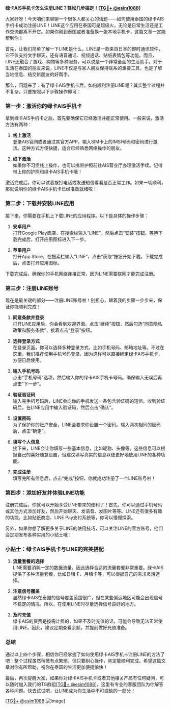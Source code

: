 **绿卡AIS手机卡怎么注册LINE？轻松几步搞定！[[TG💪+ @esim1088](https://t.me/s/esim1088)]**

大家好呀！今天咱们来聊聊一个很多人都关心的话题——如何使用泰国的绿卡AIS手机卡成功注册LINE！LINE这个应用在泰国可是超级火，无论是日常生活还是工作交流都离不开它。如果你刚到泰国或者准备换一张本地手机卡，这篇文章一定能帮到你！

首先，让我们简单了解一下LINE是什么。LINE是一款来自日本的即时通讯软件，它不仅支持文字聊天，还有语音通话、视频通话、贴纸表情包等功能。而且，LINE还融合了游戏、购物等多种服务，可以说是一个非常全面的生活助手。对于生活在泰国的朋友来说，LINE不仅是与家人朋友保持联系的重要工具，也是了解当地信息、结交新朋友的好帮手。

那么，问题来了：有了绿卡AIS手机卡后，如何顺利注册LINE呢？其实整个过程并不复杂，只要按照以下步骤操作即可：

### 第一步：激活你的绿卡AIS手机卡

拿到绿卡AIS手机卡之后，首先要确保它已经激活并能正常使用。一般来说，激活方法有两种：

1. **线上激活**  
   登录AIS官网或者通过其官方APP，输入SIM卡上的IMSI号码和密码进行激活。这种方式方便快捷，适合已经熟悉网络操作的朋友。

2. **线下激活**  
   如果你不习惯线上操作，也可以携带护照前往AIS营业厅办理激活手续。记得带上你的护照和绿卡AIS手机卡哦！

激活完成后，你可以试着拨打电话或发送短信看看是否正常工作。如果一切顺利，那就说明你的绿卡AIS手机卡已经准备就绪啦！

### 第二步：下载并安装LINE应用

接下来，你需要在手机上下载LINE的应用程序。以下是具体的操作步骤：

1. **安卓用户**  
   打开Google Play商店，在搜索栏输入“LINE”，然后点击“安装”按钮。等待下载完成后，打开应用图标进入下一步。

2. **苹果用户**  
   打开App Store，在搜索栏输入“LINE”，点击“获取”按钮开始下载。下载完成后，点击打开应用图标。

下载完成后，确保你的手机网络连接正常，因为LINE需要联网才能完成注册。

### 第三步：注册LINE账号

现在是最关键的部分——注册LINE账号啦！别担心，跟着我的步骤一步步来，保证你能顺利完成！

1. **同意条款并登录**  
   打开LINE应用后，你会看到欢迎界面。点击“继续”按钮，然后勾选“同意隐私政策和服务条款”，接着点击“登录”按钮。

2. **选择登录方式**  
   在登录页面，你可以选择多种登录方式，比如手机号码、邮箱地址等。不过在这里，我们推荐使用手机号码登录，因为这样可以直接绑定绿卡AIS手机卡，方便日后使用。

3. **输入手机号码**  
   点击“手机号码”选项，然后输入你的绿卡AIS手机卡号码。确保输入无误后再点击“下一步”。

4. **验证验证码**  
   输入完手机号码后，LINE会向你的手机发送一条包含验证码的短信。收到验证码后，在LINE应用中输入验证码，然后点击“确认”。

5. **设置密码**  
   为了保护你的账户安全，LINE会要求你设置一个密码。输入两次相同的密码后，点击“确定”。

6. **填写个人信息**  
   接下来，LINE会让你填写一些基本信息，比如昵称、头像等。这些信息可以根据自己的喜好随意设置，但建议填写真实的信息以便更好地使用LINE的各种功能。

7. **完成注册**  
   填写完所有信息后，点击“完成”按钮，你就成功注册了一个LINE账号啦！

### 第四步：添加好友并体验LINE功能

注册完成后，你就可以开始享受LINE带来的便利了！首先，你可以通过手机号码或其他方式添加好友，然后开始聊天、发语音、发图片等等。LINE还有很多有趣的功能，比如贴纸商店、LINE Pay支付系统等，你可以慢慢探索。

另外，如果你想了解更多关于LINE的使用技巧，可以关注LINE的官方账号，他们会定期发布各种实用的小贴士哦！

### 小贴士：绿卡AIS手机卡与LINE的完美搭配

1. **流量套餐的选择**  
   LINE需要消耗一定的数据流量，因此选择合适的流量套餐非常重要。绿卡AIS提供了多种流量套餐，比如日租卡、月租卡等，可以根据自己的需求灵活选择。

2. **注意信号覆盖**  
   虽然绿卡AIS在泰国的信号覆盖范围很广，但在某些偏远地区可能会出现信号不稳定的情况。所以，在使用LINE时尽量选择信号良好的地方。

3. **及时充值**  
   绿卡AIS的资费是按需计费的，如果不及时充值的话，可能会导致无法正常使用LINE。因此，建议定期查看余额，并提前做好充值准备。

### 总结

通过以上四个步骤，相信你已经掌握了如何使用绿卡AIS手机卡注册LINE的方法了吧！整个过程虽然稍微有点繁琐，但只要耐心操作，肯定能顺利完成。希望这篇文章对你有所帮助，祝你在泰国的生活更加便捷愉快！

最后，再次提醒大家，如果你对绿卡AIS手机卡或者其他相关产品有任何疑问，可以随时加入我们的TG群组[[TG💪+ @esim1088](https://t.me/s/esim1088)]，这里有专业的客服团队为你解答各种问题。快去试试吧，让LINE成为你生活中不可或缺的一部分！

[[TG💪+ @esim1088](https://t.me/s/esim1088) ![Image](https://i.postimg.cc/4NQfJmqS/Snipaste-2025-05-13-00-14-12.png)]